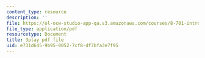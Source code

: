 ```yaml
---
content_type: resource
description: ''
file: https://ol-ocw-studio-app-qa.s3.amazonaws.com/courses/8-701-introduction-to-nuclear-and-particle-physics-fall-2020/e731d6459b9500527cf8df7bfa3e7f95_I5yQgNyBYb8.pdf
file_type: application/pdf
resourcetype: Document
title: 3play pdf file
uid: e731d645-9b95-0052-7cf8-df7bfa3e7f95
---
```

